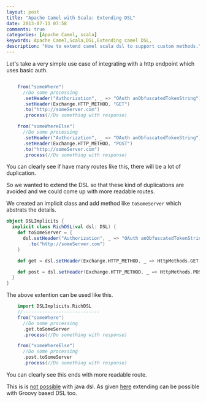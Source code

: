 ```yaml
---
layout: post
title: "Apache Camel with Scala: Extending DSL"
date: 2013-07-11 07:58
comments: true
categories: [Apache Camel, scala]
keywords: Apache Camel,Scala,DSL,Extending camel DSL,
description: "How to extend camel scala dsl to support custom methods." 
---
```



Let's take a very simple use case of integrating with a http endpoint which uses basic auth. 

``` scala

    from("someWhere")
      //Do some processing
      .setHeader("Authorization", _ => "OAuth anObfuscatedTokenString")
      .setHeader(Exchange.HTTP_METHOD, "GET")
      .to("http://someServer.com")
      .process(//Do something with response)

    from("someWhereElse")
      //Do some processing
      .setHeader("Authorization", _ => "OAuth anObfuscatedTokenString")
      .setHeader(Exchange.HTTP_METHOD, "POST")
      .to("http://someServer.com")
      .process(//Do something with response)

```

You can clearly see if have many routes like this, there will be a lot of duplication. 

<!-- more -->

So we wanted to extend the DSL so that these kind of duplications are avoided and we could come up with more readable routes.

We created an implicit class and add  method like <code>toSomeServer</code> which abstrats the details.

``` scala
object DSLImplicits {
  implicit class RichDSL(val dsl: DSL) {
    def toSomeServer = {
      dsl.setHeader("Authorization", _ => "OAuth anObfuscatedTokenString")
      	.to("http://someServer.com")
    }

    def get = dsl.setHeader(Exchange.HTTP_METHOD, _ => HttpMethods.GET.name)

    def post = dsl.setHeader(Exchange.HTTP_METHOD, _ => HttpMethods.POST.name)
  }
}

```

The above extention can be used like this.

``` scala
    import DSLImplicits.RichDSL
    //----------------------------
    from("someWhere")
      //Do some processing
      .get.toSomeServer
      .process(//Do something with response)

    from("someWhereElse")
      //Do some processing
      .post.toSomeServer
      .process(//Do something with response)
```

You can clearly see this ends with more readable route.


This is is [not possible](http://i000174.blogspot.in/2011/02/is-it-possible-to-extend-apache-camel_28.html) with java dsl. As given [here](http://stackoverflow.com/questions/8010084/camel-extend-java-dsl) extending can be possible with Groovy based DSL too.



